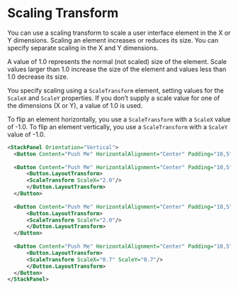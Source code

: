 # Scaling Transform

You can use a scaling transform to scale a user interface element in the X or Y dimensions. Scaling an element increases or reduces its size. You can specify separate scaling in the X and Y dimensions.

A value of 1.0 represents the normal (not scaled) size of the element. Scale values larger than 1.0 increase the size of the element and values less than 1.0 decrease its size.

You specify scaling using a `ScaleTransform` element, setting values for the `ScaleX` and `ScaleY` properties. If you don’t supply a scale value for one of the dimensions (X or Y), a value of 1.0 is used.

To flip an element horizontally, you use a `ScaleTransform` with a `ScaleX` value of -1.0. To flip an element vertically, you use a `ScaleTransform` with a `ScaleY` value of -1.0.

```xml
<StackPanel Orientation="Vertical">
  <Button Content="Push Me" HorizontalAlignment="Center" Padding="10,5" Margin="5"/>
  
  <Button Content="Push Me" HorizontalAlignment="Center" Padding="10,5" Margin="5">
	  <Button.LayoutTransform>
	  <ScaleTransform ScaleX="2.0"/>
	  </Button.LayoutTransform>
  </Button>
  
  <Button Content="Push Me" HorizontalAlignment="Center" Padding="10,5" Margin="5">
	  <Button.LayoutTransform>
	  <ScaleTransform ScaleY="2.0"/>
	  </Button.LayoutTransform>
  </Button>
  
  <Button Content="Push Me" HorizontalAlignment="Center" Padding="10,5" Margin="5">
	  <Button.LayoutTransform>
	  <ScaleTransform ScaleX="0.7" ScaleY="0.7"/>
	  </Button.LayoutTransform>
  </Button>
</StackPanel>
```
<!--stackedit_data:
eyJoaXN0b3J5IjpbMjAyODgzODM5OF19
-->